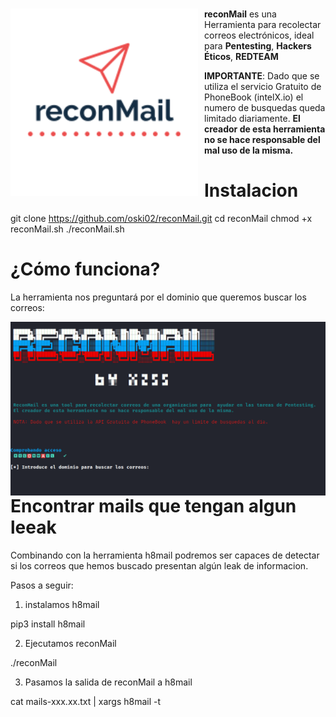 #
<p align="center">
<img src="images/reconMail.png"
	alt="reconMail logo"
	width="300"
	style="float: left; margin-right: 10px;" />
</p>

**reconMail** es una Herramienta para recolectar correos electrónicos, ideal para **Pentesting**, **Hackers Éticos**, **REDTEAM**

**IMPORTANTE**: Dado que se utiliza el servicio Gratuito de PhoneBook (intelX.io) el numero de busquedas queda limitado diariamente.
              **El creador de esta herramienta no se hace responsable del mal uso de la misma.**

Instalacion
======

git clone https://github.com/oski02/reconMail.git
cd reconMail
chmod +x reconMail.sh
./reconMail.sh

¿Cómo funciona?
======
La herramienta nos preguntará por el dominio que queremos buscar los correos:

<p align="center">
<img src="images/reconMailAPP.png"
	alt="reconMail logo"
	style="float: left; margin-right: 10px;" />
</p>

Encontrar mails que tengan algun leeak
======

Combinando con la herramienta h8mail podremos ser capaces de detectar si los correos que hemos buscado presentan algún leak de informacion.

Pasos a seguir:

1. instalamos h8mail

pip3 install h8mail

2. Ejecutamos reconMail

./reconMail

3. Pasamos la salida de reconMail a h8mail

cat mails-xxx.xx.txt | xargs h8mail -t



